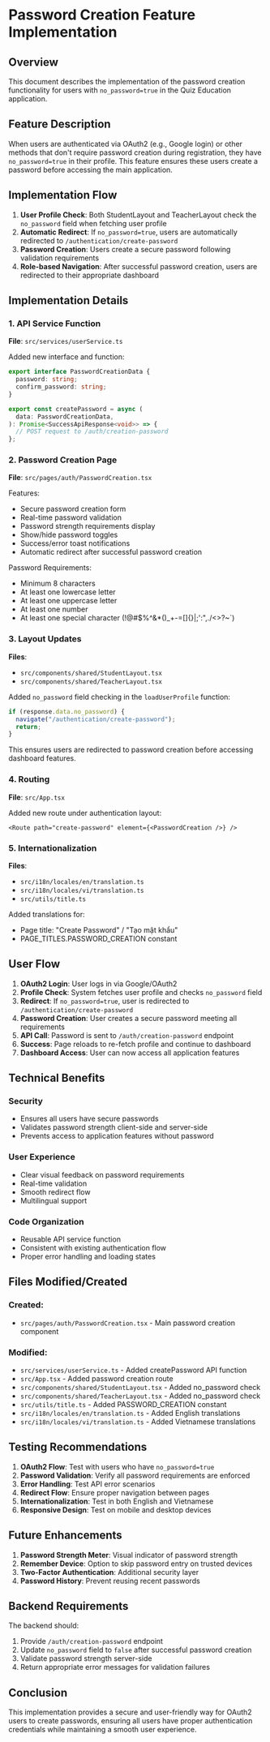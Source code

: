# Password Creation Feature Implementation

## Overview

This document describes the implementation of the password creation functionality for users with `no_password=true` in the Quiz Education application.

## Feature Description

When users are authenticated via OAuth2 (e.g., Google login) or other methods that don't require password creation during registration, they have `no_password=true` in their profile. This feature ensures these users create a password before accessing the main application.

## Implementation Flow

1. **User Profile Check**: Both StudentLayout and TeacherLayout check the `no_password` field when fetching user profile
2. **Automatic Redirect**: If `no_password=true`, users are automatically redirected to `/authentication/create-password`
3. **Password Creation**: Users create a secure password following validation requirements
4. **Role-based Navigation**: After successful password creation, users are redirected to their appropriate dashboard

## Implementation Details

### 1. API Service Function

**File**: `src/services/userService.ts`

Added new interface and function:

```typescript
export interface PasswordCreationData {
  password: string;
  confirm_password: string;
}

export const createPassword = async (
  data: PasswordCreationData,
): Promise<SuccessApiResponse<void>> => {
  // POST request to /auth/creation-password
};
```

### 2. Password Creation Page

**File**: `src/pages/auth/PasswordCreation.tsx`

Features:

- Secure password creation form
- Real-time password validation
- Password strength requirements display
- Show/hide password toggles
- Success/error toast notifications
- Automatic redirect after successful password creation

Password Requirements:

- Minimum 8 characters
- At least one lowercase letter
- At least one uppercase letter
- At least one number
- At least one special character (!@#$%^&\*()\_+-=[]{}|;':",./<>?~`)

### 3. Layout Updates

**Files**:

- `src/components/shared/StudentLayout.tsx`
- `src/components/shared/TeacherLayout.tsx`

Added `no_password` field checking in the `loadUserProfile` function:

```typescript
if (response.data.no_password) {
  navigate("/authentication/create-password");
  return;
}
```

This ensures users are redirected to password creation before accessing dashboard features.

### 4. Routing

**File**: `src/App.tsx`

Added new route under authentication layout:

```tsx
<Route path="create-password" element={<PasswordCreation />} />
```

### 5. Internationalization

**Files**:

- `src/i18n/locales/en/translation.ts`
- `src/i18n/locales/vi/translation.ts`
- `src/utils/title.ts`

Added translations for:

- Page title: "Create Password" / "Tạo mật khẩu"
- PAGE_TITLES.PASSWORD_CREATION constant

## User Flow

1. **OAuth2 Login**: User logs in via Google/OAuth2
2. **Profile Check**: System fetches user profile and checks `no_password` field
3. **Redirect**: If `no_password=true`, user is redirected to `/authentication/create-password`
4. **Password Creation**: User creates a secure password meeting all requirements
5. **API Call**: Password is sent to `/auth/creation-password` endpoint
6. **Success**: Page reloads to re-fetch profile and continue to dashboard
7. **Dashboard Access**: User can now access all application features

## Technical Benefits

### Security

- Ensures all users have secure passwords
- Validates password strength client-side and server-side
- Prevents access to application features without password

### User Experience

- Clear visual feedback on password requirements
- Real-time validation
- Smooth redirect flow
- Multilingual support

### Code Organization

- Reusable API service function
- Consistent with existing authentication flow
- Proper error handling and loading states

## Files Modified/Created

### Created:

- `src/pages/auth/PasswordCreation.tsx` - Main password creation component

### Modified:

- `src/services/userService.ts` - Added createPassword API function
- `src/App.tsx` - Added password creation route
- `src/components/shared/StudentLayout.tsx` - Added no_password check
- `src/components/shared/TeacherLayout.tsx` - Added no_password check
- `src/utils/title.ts` - Added PASSWORD_CREATION constant
- `src/i18n/locales/en/translation.ts` - Added English translations
- `src/i18n/locales/vi/translation.ts` - Added Vietnamese translations

## Testing Recommendations

1. **OAuth2 Flow**: Test with users who have `no_password=true`
2. **Password Validation**: Verify all password requirements are enforced
3. **Error Handling**: Test API error scenarios
4. **Redirect Flow**: Ensure proper navigation between pages
5. **Internationalization**: Test in both English and Vietnamese
6. **Responsive Design**: Test on mobile and desktop devices

## Future Enhancements

1. **Password Strength Meter**: Visual indicator of password strength
2. **Remember Device**: Option to skip password entry on trusted devices
3. **Two-Factor Authentication**: Additional security layer
4. **Password History**: Prevent reusing recent passwords

## Backend Requirements

The backend should:

1. Provide `/auth/creation-password` endpoint
2. Update `no_password` field to `false` after successful password creation
3. Validate password strength server-side
4. Return appropriate error messages for validation failures

## Conclusion

This implementation provides a secure and user-friendly way for OAuth2 users to create passwords, ensuring all users have proper authentication credentials while maintaining a smooth user experience.
